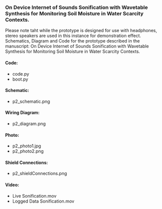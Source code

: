 ### On Device Internet of Sounds Sonification with Wavetable Synthesis for Monitoring Soil Moisture in Water Scarcity Contexts. 

Please note taht while the prototype is designed for use with headphones, stereo speakers are used in this instance for demonstration effect. Schematics, Diagram and Code for the prototype described in the manuscript: On Device Internet of Sounds Sonification with Wavetable Synthesis for Monitoring Soil Moisture in Water Scarcity Contexts. 

#### Code:
+ code.py
+ boot.py

#### Schematic:
+ p2_schematic.png

#### Wiring Diagram:
+ p2_diagram.png

#### Photo:
+ p2_photo1.jpg
+ p2_photo2.png

#### Shield Connections:
+ p2_shieldConnections.png

#### Video:
+ Live Sonification.mov
+ Logged Data Sonification.mov
